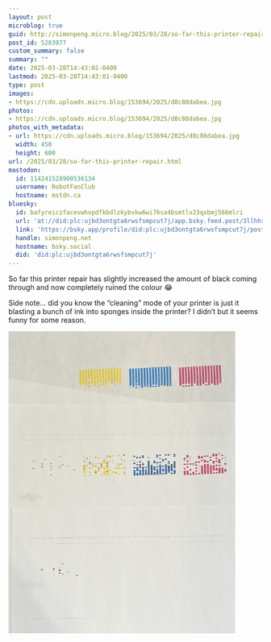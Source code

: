 ```yaml
---
layout: post
microblog: true
guid: http://simonpeng.micro.blog/2025/03/28/so-far-this-printer-repair.html
post_id: 5283977
custom_summary: false
summary: ""
date: 2025-03-28T14:43:01-0400
lastmod: 2025-03-28T14:43:01-0400
type: post
images:
- https://cdn.uploads.micro.blog/153694/2025/d8c88dabea.jpg
photos:
- https://cdn.uploads.micro.blog/153694/2025/d8c88dabea.jpg
photos_with_metadata:
- url: https://cdn.uploads.micro.blog/153694/2025/d8c88dabea.jpg
  width: 450
  height: 600
url: /2025/03/28/so-far-this-printer-repair.html
mastodon:
  id: 114241528900536134
  username: RobotFanClub
  hostname: mstdn.ca
bluesky:
  id: bafyreiczfacevwhvpdfkbdlzkybvkw6wi76sa4bsmtlv23qxbmj566mlri
  url: 'at://did:plc:ujbd3ontgta6rwsfsmpcut7j/app.bsky.feed.post/3llhhst3ppx2o'
  link: 'https://bsky.app/profile/did:plc:ujbd3ontgta6rwsfsmpcut7j/post/3llhhst3ppx2o'
  handle: simonpeng.net
  hostname: bsky.social
  did: 'did:plc:ujbd3ontgta6rwsfsmpcut7j'
---
```

So far this printer repair has slightly increased the amount of black coming through and now completely ruined the colour 😂

Side note… did you know the “cleaning” mode of your printer is just it blasting a bunch of ink into sponges inside the printer? I didn’t but it seems funny for some reason. 

<img src="uploads/2025/d8c88dabea.jpg" width="450" height="600" alt="">
